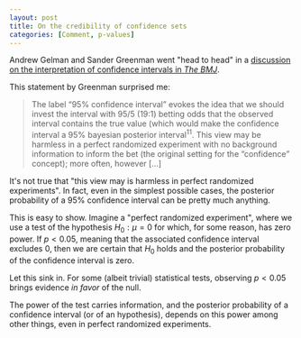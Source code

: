 ```yaml
---
layout: post
title: On the credibility of confidence sets
categories: [Comment, p-values]
---
```


Andrew Gelman and Sander Greenman went "head to head" in a [discussion on the interpretation of confidence intervals in *The BMJ*](https://www.bmj.com/content/366/bmj.l5381).

This statement by Greenman surprised me:

> The label “95% confidence interval” evokes the idea that we should invest the interval with 95/5 (19:1) betting odds that the observed interval contains the true value (which would make the confidence interval a 95% bayesian posterior interval$^{11}$. This view may be harmless in a perfect randomized experiment with no background information to inform the bet (the original setting for the “confidence” concept); more often, however […]

It's not true that "this view may is harmless in perfect randomized experiments". In fact, even in the simplest possible cases, the posterior probability of a $95\%$ confidence interval can be pretty much anything.

This is easy to show. Imagine a "perfect randomized experiment", where we use a test of the hypothesis $H_0: \mu = 0$ for which, for some reason, has zero power. If $p < 0.05$, meaning that the associated confidence interval excludes $0$, then we are certain that $H_0$ holds and the posterior probability of the confidence interval is zero.

Let this sink in. For some (albeit trivial) statistical tests, observing $p < 0.05$ brings evidence *in favor* of the null.

The power of the test carries information, and the posterior probability of a confidence interval (or of an hypothesis), depends on this power among other things, even in perfect randomized experiments.
